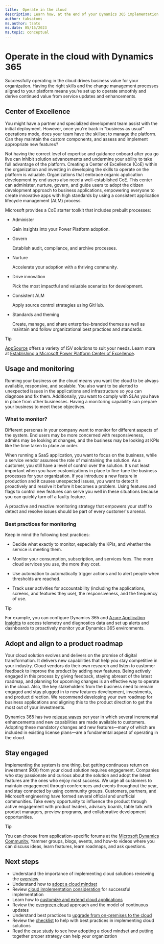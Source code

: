 ```yaml
---
title:  Operate in the cloud
description: Learn how, at the end of your Dynamics 365 implementation project, the organization can effectively operate in the cloud.
author: taksatoms
ms.author: tsato
ms.date: 05/15/2023
ms.topic: conceptual
---
```


# Operate in the cloud with Dynamics 365

Successfully operating in the cloud drives business value for your organization. Having the right skills and the change management processes aligned to your platform means you're set up to operate smoothly and derive continued value from service updates and enhancements.

## Center of Excellence

You might have a partner and specialized development team assist with the initial deployment. However, once you're back in "business as usual" operations mode, does your team have the skillset to manage the platform. Can they maintain the custom components, and assess and implement appropriate new features?  

Not having the correct level of expertise and guidance onboard after you go live can inhibit solution advancements and undermine your ability to take full advantage of the platform. Creating a Center of Excellence (CoE) within the organization and investing in developing the skills to operate on the platform is valuable. Organizations that embrace organic application development by end users also need a well-established CoE. This center can administer, nurture, govern, and guide users to adopt the citizen development approach to business applications, empowering everyone to create innovative apps with high standards by using a consistent application lifecycle management (ALM) process.

Microsoft provides a CoE starter toolkit that includes prebuilt processes:

- Administer  

  Gain insights into your Power Platform adoption.

- Govern  

  Establish audit, compliance, and archive processes.

- Nurture  

  Accelerate your adoption with a thriving community.

- Drive innovation  

  Pick the most impactful and valuable scenarios for development.

- Consistent ALM  

  Apply source control strategies using GitHub.

- Standards and theming  

  Create, manage, and share enterprise-branded themes as well as maintain and follow organizational best practices and standards.

> [!TIP]
> [AppSource](https://appsource.microsoft.com/) offers a variety of ISV solutions to suit your needs. Learn more at [Establishing a Microsoft Power Platform Center of Excellence](/power-platform/guidance/adoption/coe).

## Usage and monitoring

Running your business on the cloud means you want the cloud to be always available, responsive, and scalable. You also want to be alerted to unexpected issues in the applications and infrastructure so you can diagnose and fix them. Additionally, you want to comply with SLAs you have in place from other businesses. Having a monitoring capability can prepare your business to meet these objectives.

### What to monitor?

Different personas in your company want to monitor for different aspects of the system. End users may be more concerned with responsiveness, admins may be looking at changes, and the business may be looking at KPIs like the time taken to place an order.

When running a SaaS application, you want to focus on the business, while a service vendor assumes the role of maintaining the solution. As a customer, you still have a level of control over the solution. It's not least important when you have customizations in place to fine-tune the business processes for your organization. If you introduce a new feature in production and it causes unexpected issues, you want to detect it proactively and resolve it before it becomes a problem. Using features and flags to control new features can serve you well in these situations because you can quickly turn off a faulty feature.

A proactive and reactive monitoring strategy that empowers your staff to detect and resolve issues should be part of every customer's arsenal.

### Best practices for monitoring

Keep in mind the following best practices:

- Decide what exactly to monitor, especially the KPIs, and whether the service is meeting them.

- Monitor your consumption, subscription, and services fees. The more cloud services you use, the more they cost.

- Use automation to automatically trigger actions and to alert people when thresholds are reached.

- Track user activities for accountability (including the applications, screens, and features they use), the responsiveness, and the frequency of use.

> [!TIP]
> For example, you can configure Dynamics 365 and [Azure Application Insights](/azure/azure-monitor/app/app-insights-overview) to access telemetry and diagnostics data and set up alerts and dashboards to proactively monitor your Dynamics 365 environments.

## Adopt and align to a product roadmap

Your cloud solution evolves and delivers on the promise of digital transformation. It delivers new capabilities that help you stay competitive in your industry. Cloud vendors do their own research and listen to customer feedback to improve the product by adding new features. Being actively engaged in this process by giving feedback, staying abreast of the latest roadmap, and planning for upcoming changes is an effective way to operate in the cloud. Also, the key stakeholders from the business need to remain engaged and stay plugged in to new features development, investments, and product direction. We recommend developing your own roadmap for business applications and aligning this to the product direction to get the most out of your investments.

Dynamics 365 has two [release waves](/dynamics365/release-plans/) per year in which several incremental enhancements and new capabilities are made available to customers. Adopting these mandatory changes and new features—many of which are included in existing license plans—are a fundamental aspect of operating in the cloud.

## Stay engaged

Implementing the system is one thing, but getting continuous return on investment (ROI) from your cloud solution requires engagement. Companies who stay passionate and curious about the solution and adopt the latest features are the ones who enjoy most success. We urge all customers to maintain engagement through conferences and events throughout the year, and stay connected by using community groups. Customers, partners, and Microsoft engineering have formed several official and unofficial communities. Take every opportunity to influence the product through active engagement with product leaders, advisory boards, table talk with product managers, preview programs, and collaborative development opportunities.

> [!TIP]
> You can choose from application-specific forums at the [Microsoft Dynamics Community](https://community.dynamics.com/), Yammer groups, blogs, events, and how-to videos where you can discuss ideas, learn features, learn roadmaps, and ask questions.

## Next steps

- Understand the importance of implementing cloud solutions reviewing the [overview](implementing-cloud-solutions.md)
- Understand how to [adopt a cloud mindset](implementing-cloud-solutions-adopt-cloud-mindset.md)
- Review [cloud implementation consideration](implementing-cloud-solutions-cloud-implementation.md) for successful implementation
- Learn how to [customize and extend cloud applications](implementing-cloud-solutions-customize-extend-cloud-applications.md)
- Review the [evergreen cloud](implementing-cloud-solutions-evergreen-cloud.md) approach and the model of continuous updates
- Understand best practices to [upgrade from on-premises to the cloud](implementing-cloud-solutions-upgrade-from-onpremises-to-cloud.md)
- Review the [checklist](implementing-cloud-solutions-checklist.md) to help with best practices in implementing cloud solutions
- Read the [case study](implementing-cloud-solutions-case-study.md) to see how adopting a cloud mindset and putting together proper strategy can help your organization
